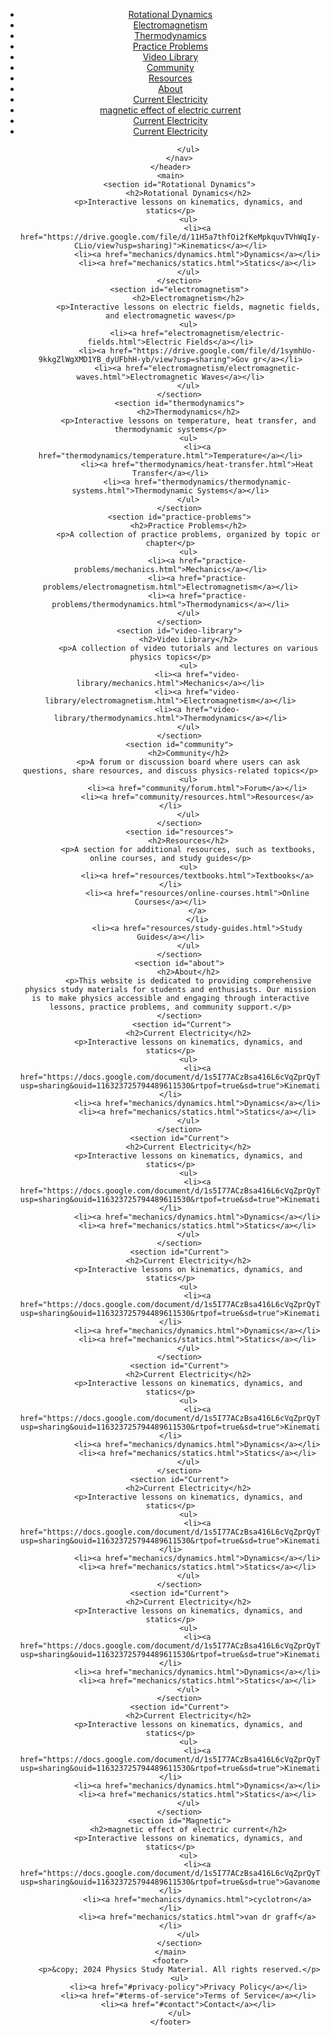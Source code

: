 <!DOCTYPE html>
<html lang="en">

<head>
    <meta charset="UTF-8">
    <meta name="viewport" content="width=device-width, initial-scale=1.0">
    <title>Physics Study Material</title>
    <link rel="stylesheet" href="styles.css">
</head>

<body>
    <header>
        <nav>
            <ul>
                <li><a href="#Rotational Dynamics">Rotational Dynamics</a></li>
                <li><a href="#electromagnetism">Electromagnetism</a></li>
                <li><a href="#thermodynamics">Thermodynamics</a></li>
                <li><a href="#practice-problems">Practice Problems</a></li>
                <li><a href="#video-library">Video Library</a></li>
                <li><a href="#community">Community</a></li>
                <li><a href="#resources">Resources</a></li>
                <li><a href="#about">About</a></li>
                <li><a href="#Current">Current Electricity</a></li>
                <li><a href="#Magnetic">magnetic effect of electric current</a></li>
                <li><a href="#Current">Current Electricity</a></li>
                <li><a href="#Current">Current Electricity</a></li>
                
            </ul>
        </nav>
    </header>
    <main>
        <section id="Rotational Dynamics">
            <h2>Rotational Dynamics</h2>
            <p>Interactive lessons on kinematics, dynamics, and statics</p>
            <ul>
                <li><a href="https://drive.google.com/file/d/11H5a7thfOi2fKeMpkquvTVhWqIy-CLio/view?usp=sharing)">Kinematics</a></li>
                <li><a href="mechanics/dynamics.html">Dynamics</a></li>
                <li><a href="mechanics/statics.html">Statics</a></li>
            </ul>
        </section>
        <section id="electromagnetism">
            <h2>Electromagnetism</h2>
            <p>Interactive lessons on electric fields, magnetic fields, and electromagnetic waves</p>
            <ul>
                <li><a href="electromagnetism/electric-fields.html">Electric Fields</a></li>
                <li><a href="https://drive.google.com/file/d/1symhUo-9kkgZlWgXMD1YB_dyUFbhH-yb/view?usp=sharing">Gov gr</a></li>
                <li><a href="electromagnetism/electromagnetic-waves.html">Electromagnetic Waves</a></li>
            </ul>
        </section>
        <section id="thermodynamics">
            <h2>Thermodynamics</h2>
            <p>Interactive lessons on temperature, heat transfer, and thermodynamic systems</p>
            <ul>
                <li><a href="thermodynamics/temperature.html">Temperature</a></li>
                <li><a href="thermodynamics/heat-transfer.html">Heat Transfer</a></li>
                <li><a href="thermodynamics/thermodynamic-systems.html">Thermodynamic Systems</a></li>
            </ul>
        </section>
        <section id="practice-problems">
            <h2>Practice Problems</h2>
            <p>A collection of practice problems, organized by topic or chapter</p>
            <ul>
                <li><a href="practice-problems/mechanics.html">Mechanics</a></li>
                <li><a href="practice-problems/electromagnetism.html">Electromagnetism</a></li>
                <li><a href="practice-problems/thermodynamics.html">Thermodynamics</a></li>
            </ul>
        </section>
        <section id="video-library">
            <h2>Video Library</h2>
            <p>A collection of video tutorials and lectures on various physics topics</p>
            <ul>
                <li><a href="video-library/mechanics.html">Mechanics</a></li>
                <li><a href="video-library/electromagnetism.html">Electromagnetism</a></li>
                <li><a href="video-library/thermodynamics.html">Thermodynamics</a></li>
            </ul>
        </section>
        <section id="community">
            <h2>Community</h2>
            <p>A forum or discussion board where users can ask questions, share resources, and discuss physics-related topics</p>
            <ul>
                <li><a href="community/forum.html">Forum</a></li>
                <li><a href="community/resources.html">Resources</a></li>
            </ul>
        </section>
        <section id="resources">
            <h2>Resources</h2>
            <p>A section for additional resources, such as textbooks, online courses, and study guides</p>
            <ul>
                <li><a href="resources/textbooks.html">Textbooks</a></li>
                <li><a href="resources/online-courses.html">Online Courses</a></li>
                </a>
                </li>
                <li><a href="resources/study-guides.html">Study Guides</a></li>
            </ul>
        </section>
        <section id="about">
            <h2>About</h2>
            <p>This website is dedicated to providing comprehensive physics study materials for students and enthusiasts. Our mission is to make physics accessible and engaging through interactive lessons, practice problems, and community support.</p>
        </section>
         <section id="Current">
            <h2>Current Electricity</h2>
            <p>Interactive lessons on kinematics, dynamics, and statics</p>
            <ul>
                <li><a href="https://docs.google.com/document/d/1s5I77ACzBsa416L6cVqZprQyTwoSCxMv/edit?usp=sharing&ouid=116323725794489611530&rtpof=true&sd=true">Kinematics</a></li>
                <li><a href="mechanics/dynamics.html">Dynamics</a></li>
                <li><a href="mechanics/statics.html">Statics</a></li>
            </ul>
        </section>
        <section id="Current">
            <h2>Current Electricity</h2>
            <p>Interactive lessons on kinematics, dynamics, and statics</p>
            <ul>
                <li><a href="https://docs.google.com/document/d/1s5I77ACzBsa416L6cVqZprQyTwoSCxMv/edit?usp=sharing&ouid=116323725794489611530&rtpof=true&sd=true">Kinematics</a></li>
                <li><a href="mechanics/dynamics.html">Dynamics</a></li>
                <li><a href="mechanics/statics.html">Statics</a></li>
            </ul>
        </section>
        <section id="Current">
            <h2>Current Electricity</h2>
            <p>Interactive lessons on kinematics, dynamics, and statics</p>
            <ul>
                <li><a href="https://docs.google.com/document/d/1s5I77ACzBsa416L6cVqZprQyTwoSCxMv/edit?usp=sharing&ouid=116323725794489611530&rtpof=true&sd=true">Kinematics</a></li>
                <li><a href="mechanics/dynamics.html">Dynamics</a></li>
                <li><a href="mechanics/statics.html">Statics</a></li>
            </ul>
        </section>
        <section id="Current">
            <h2>Current Electricity</h2>
            <p>Interactive lessons on kinematics, dynamics, and statics</p>
            <ul>
                <li><a href="https://docs.google.com/document/d/1s5I77ACzBsa416L6cVqZprQyTwoSCxMv/edit?usp=sharing&ouid=116323725794489611530&rtpof=true&sd=true">Kinematics</a></li>
                <li><a href="mechanics/dynamics.html">Dynamics</a></li>
                <li><a href="mechanics/statics.html">Statics</a></li>
            </ul>
        </section>
        <section id="Current">
            <h2>Current Electricity</h2>
            <p>Interactive lessons on kinematics, dynamics, and statics</p>
            <ul>
                <li><a href="https://docs.google.com/document/d/1s5I77ACzBsa416L6cVqZprQyTwoSCxMv/edit?usp=sharing&ouid=116323725794489611530&rtpof=true&sd=true">Kinematics</a></li>
                <li><a href="mechanics/dynamics.html">Dynamics</a></li>
                <li><a href="mechanics/statics.html">Statics</a></li>
            </ul>
        </section>
        <section id="Current">
            <h2>Current Electricity</h2>
            <p>Interactive lessons on kinematics, dynamics, and statics</p>
            <ul>
                <li><a href="https://docs.google.com/document/d/1s5I77ACzBsa416L6cVqZprQyTwoSCxMv/edit?usp=sharing&ouid=116323725794489611530&rtpof=true&sd=true">Kinematics</a></li>
                <li><a href="mechanics/dynamics.html">Dynamics</a></li>
                <li><a href="mechanics/statics.html">Statics</a></li>
            </ul>
        </section>
        <section id="Current">
            <h2>Current Electricity</h2>
            <p>Interactive lessons on kinematics, dynamics, and statics</p>
            <ul>
                <li><a href="https://docs.google.com/document/d/1s5I77ACzBsa416L6cVqZprQyTwoSCxMv/edit?usp=sharing&ouid=116323725794489611530&rtpof=true&sd=true">Kinematics</a></li>
                <li><a href="mechanics/dynamics.html">Dynamics</a></li>
                <li><a href="mechanics/statics.html">Statics</a></li>
            </ul>
        </section>
        <section id="Magnetic">
            <h2>magnetic effect of electric current</h2>
            <p>Interactive lessons on kinematics, dynamics, and statics</p>
            <ul>
                <li><a href="https://docs.google.com/document/d/1s5I77ACzBsa416L6cVqZprQyTwoSCxMv/edit?usp=sharing&ouid=116323725794489611530&rtpof=true&sd=true">Gavanometre</a></li>
                <li><a href="mechanics/dynamics.html">cyclotron</a></li>
                <li><a href="mechanics/statics.html">van dr graff</a></li>
            </ul>
        </section>
    </main>
    <footer>
        <p>&copy; 2024 Physics Study Material. All rights reserved.</p>
        <ul>
            <li><a href="#privacy-policy">Privacy Policy</a></li>
            <li><a href="#terms-of-service">Terms of Service</a></li>
            <li><a href="#contact">Contact</a></li>
        </ul>
    </footer>
</body>

</html>
